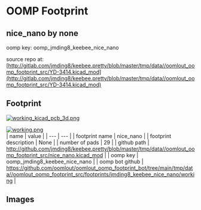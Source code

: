 # OOMP Footprint  
## nice_nano  by none  
  
oomp key: oomp_jmding8_keebee_nice_nano  
  
source repo at: [http://gitlab.com/jmding8/keebee.pretty/blob/master/tmp/data//oomlout_oomp_footprint_src/YD-3414.kicad_mod](http://gitlab.com/jmding8/keebee.pretty/blob/master/tmp/data//oomlout_oomp_footprint_src/YD-3414.kicad_mod)  
## Footprint  
  
[![working_kicad_pcb_3d.png](working_kicad_pcb_3d_600.png)](working_kicad_pcb_3d.png)  
  
[![working.png](working_600.png)](working.png)  
| name | value | 
| --- | --- | 
| footprint name | nice_nano | 
| footprint description | None | 
| number of pads | 29 | 
| github path | http://github.com/jmding8/keebee.pretty/blob/master/tmp/data//oomlout_oomp_footprint_src/nice_nano.kicad_mod | 
| oomp key | oomp_jmding8_keebee_nice_nano | 
| oomp bot github | https://github.com/oomlout/oomlout_oomp_footprint_bot/tree/main/tmp/data//oomlout_oomp_footprint_src/footprints/jmding8_keebee_nice_nano/working | 
## Images  
